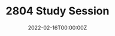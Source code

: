 ---
display_title: "2804 Study Session"
title: "2804 Study Session"
date: 2022-02-16T00:00:00Z
draft: false
layout: event
poster: "images/event_posters/2021-2022/2804-study.jpg"
poster_cover: "contain"
poster_position: "center"
short_description: "Worried about the COMP 2804 midterm? Come and join the Discrete Structures II study session to prep for the examination."
start_time: "6:00 - 7:00 PM EST"
location: "Coming Soon"
location_link: "#comingsoon"
background: "images/orientation2018-min.jpeg"
publishdate: 2021-11-24
---